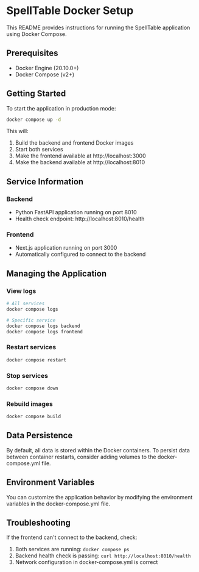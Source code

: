 # SpellTable Docker Setup

This README provides instructions for running the SpellTable application using Docker Compose.

## Prerequisites

- Docker Engine (20.10.0+)
- Docker Compose (v2+)

## Getting Started

To start the application in production mode:

```bash
docker compose up -d
```

This will:
1. Build the backend and frontend Docker images
2. Start both services
3. Make the frontend available at http://localhost:3000
4. Make the backend available at http://localhost:8010

## Service Information

### Backend
- Python FastAPI application running on port 8010
- Health check endpoint: http://localhost:8010/health

### Frontend
- Next.js application running on port 3000
- Automatically configured to connect to the backend

## Managing the Application

### View logs
```bash
# All services
docker compose logs

# Specific service
docker compose logs backend
docker compose logs frontend
```

### Restart services
```bash
docker compose restart
```

### Stop services
```bash
docker compose down
```

### Rebuild images
```bash
docker compose build
```

## Data Persistence

By default, all data is stored within the Docker containers. To persist data between container restarts, consider adding volumes to the docker-compose.yml file.

## Environment Variables

You can customize the application behavior by modifying the environment variables in the docker-compose.yml file.

## Troubleshooting

If the frontend can't connect to the backend, check:
1. Both services are running: `docker compose ps`
2. Backend health check is passing: `curl http://localhost:8010/health`
3. Network configuration in docker-compose.yml is correct 